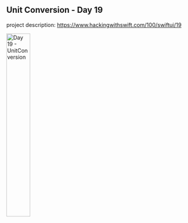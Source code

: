 ## Unit Conversion - Day 19

project description: https://www.hackingwithswift.com/100/swiftui/19

<img width="35%" src="https://i.imgur.com/93tGqvT.png" alt="Day 19 - UnitConversion" />
